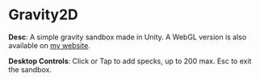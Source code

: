 # Gravity2D

**Desc**: A simple gravity sandbox made in Unity. A WebGL version is also available on [my website](https://larry156.github.io).

**Desktop Controls**: Click or Tap to add specks, up to 200 max. Esc to exit the sandbox.
